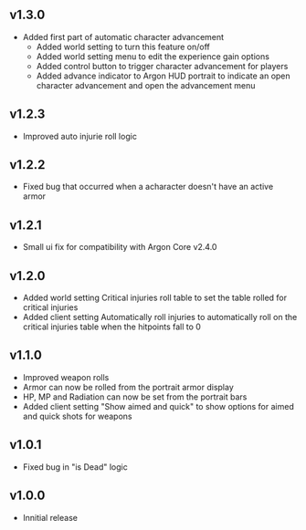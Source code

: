## v1.3.0
- Added first part of automatic character advancement
  - Added world setting to turn this feature on/off
  - Added world setting menu to edit the experience gain options
  - Added control button to trigger character advancement for players
  - Added advance indicator to Argon HUD portrait to indicate an open character advancement and open the advancement menu
    
## v1.2.3
- Improved auto injurie roll logic

## v1.2.2
- Fixed bug that occurred when a acharacter doesn't have an active armor

## v1.2.1
- Small ui fix for compatibility with Argon Core v2.4.0

## v1.2.0
- Added world setting Critical injuries roll table to set the table rolled for critical injuries
- Added client setting Automatically roll injuries to automatically roll on the critical injuries table when the hitpoints fall to 0

## v1.1.0
- Improved weapon rolls
- Armor can now be rolled from the portrait armor display
- HP, MP and Radiation can now be set from the portrait bars
- Added client setting "Show aimed and quick" to show options for aimed and quick shots for weapons

## v1.0.1
- Fixed bug in "is Dead" logic

## v1.0.0
- Innitial release
